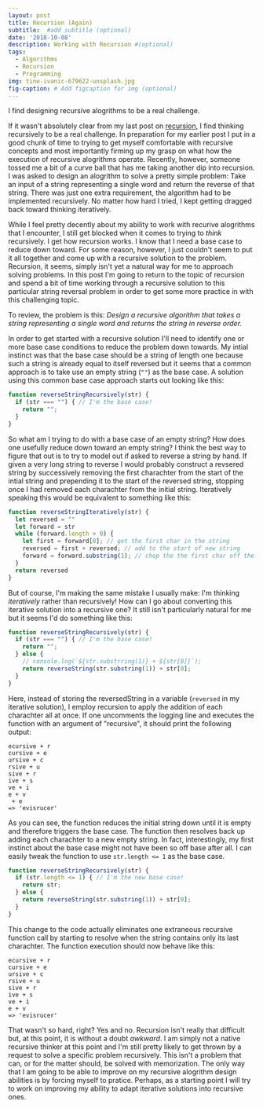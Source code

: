 ```yaml
---
layout: post
title: Recursion (Again)
subtitle:  #add subtitle (optional)
date: '2018-10-08'
description: Working with Recursion #(optional)
tags:
  - Algorithms
  - Recursion
  - Programming
img: tine-ivanic-679622-unsplash.jpg
fig-caption: # Add figcaption for img (optional)
---
```


I find designing recursive alogrithms to be a real challenge.
<!-- more -->
If it wasn't absolutely clear from my last post on [recursion](/recursion), I find thinking recursively to be a real challenge. In preparation for my earlier post I put in a good chunk of time to trying to get myself comfortable with recursive concepts and most importantly firming up my grasp on what how the execution of recursive alogrithms operate. Recently, however, someone tossed me a bit of a curve ball that has me taking another dip into recursion. I was asked to design an alogrithm to solve a pretty simple problem: Take an input of a string representing a single word and return the reverse of that string. There was just one extra requirement, the algorithm had to be implemented recursively. No matter how hard I tried, I kept getting dragged back toward thinking iteratively.

While I feel pretty decently about my ability to work with recurive alogrithms that I encounter, I still get blocked when it comes to trying to *think* recursively. I get how recursion works. I know that I need a base case to reduce down toward. For some reason, however, I just couldn't seem to put it all together and come up with a recursive solution to the problem. Recursion, it seems, simply isn't yet a natural way for me to approach solving problems. In this post I'm going to return to the topic of recursion and spend a bit of time working through a recursive solution to this particular string reversal problem in order to get some more practice in with this challenging topic.

To review, the problem is this: *Design a recursive algorithm that takes a string representing a single word and returns the string in reverse order.*

In order to get started with a recursive solution I'll need to identify one or more base case conditions to reduce the problem down towards. My intial instinct was that the base case should be a string of length one because such a string is already equal to itself reversed but it seems that a common approach is to take use an empty string (`""`) as the base case. A solution using this common base case approach starts out looking like this:

```javascript
function reverseStringRecursively(str) {
  if (str === "") { // I'm the base case!
    return "";
  }
}
```

So what am I trying to do with a base case of an empty string? How does one usefully reduce down toward an empty string? I think the best way to figure that out is to try to model out if asked to reverse a string by hand. If given a very long string to reverse I would probably construct a revsered string by successively removing the first charachter from the start of the intial string and prepending it to the start of the reversed string, stopping once I had removed each charachter from the initial string. Iteratively speaking this would be equivalent to something like this:

```javascript
function reverseStringIteratively(str) {
  let reversed = ""
  let forward = str
  while (forward.length > 0) {
    let first = forward[0]; // get the first char in the string
    reversed = first + reversed; // add to the start of new string
    forward = forward.substring(1); // chop the the first char off the string
  }
  return reversed
}
```

But of course, I'm making the same mistake I usually make: I'm thinking *iteratively* rather than recursively! How can I go about converting this iterative solution into a recursive one? It still isn't particularly natural for me but it seems I'd do something like this:

```javascript
function reverseStringRecursively(str) {
  if (str === "") { // I'm the base case!
    return "";
  } else {
    // console.log(`${str.substrring(1)} + ${str[0]}`);
    return reverseString(str.substring(1)) + str[0];
  }
}
```
Here, instead of storing the reversedString in a variable (`reversed` in my iterative solution), I employ recursion to apply the addition of each charachter all at once. If one uncomments the logging line and executes the function with an argument of "recursive", it should print the following output:

```console
ecursive + r
cursive + e
ursive + c
rsive + u
sive + r
ive + s
ve + i
e + v
 + e
=> 'evisrucer'
```

As you can see, the function reduces the initial string down until it is empty and therefore triggers the base case. The function then resolves back up adding each charachter to a new empty string. In fact, interestingly, my first instinct about the base case might not have been so off base after all. I can easily tweak the function to use `str.length <= 1` as the base case.

```javascript
function reverseStringRecursively(str) {
  if (str.length <= 1) { // I'm the new base case!
    return str;
  } else {
    return reverseString(str.substring(1)) + str[0];
  }
}
```

This change to the code actually eliminates one extraneous recursive function call by starting to resolve when the string contains only its last charachter. The function execution should now behave like this:

```console
ecursive + r
cursive + e
ursive + c
rsive + u
sive + r
ive + s
ve + i
e + v
=> 'evisrucer'
```

That wasn't so hard, right? Yes and no. Recursion isn't really that difficult but, at this point, it is without a doubt *awkward*. I am simply not a native recursive thinker at this point and I'm still pretty likely to get thrown by a request to solve a specific problem recursively. This isn't a problem that can, or for the matter should, be solved with memorization. The only way that I am going to be able to improve on my recursive alogrithm design abilities is by forcing myself to pratice. Perhaps, as a starting point I will try to work on improving my ability to adapt iterative solutions into recursive ones.
